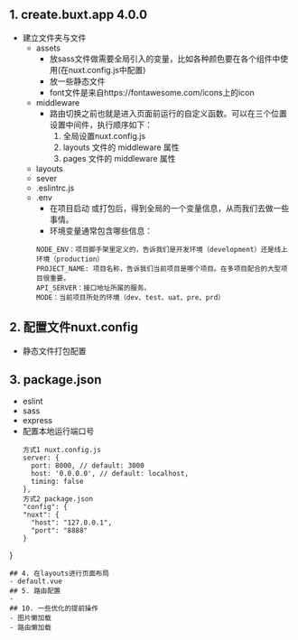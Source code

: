 ## 1. create.buxt.app 4.0.0
- 建立文件夹与文件
  - assets
    - 放sass文件做需要全局引入的变量，比如各种颜色要在各个组件中使用(在nuxt.config.js中配置)
    - 放一些静态文件
    - font文件是来自https://fontawesome.com/icons上的icon
  - middleware
    - 路由切换之前也就是进入页面前运行的自定义函数。可以在三个位置设置中间件，执行顺序如下：
      1. 全局设置nuxt.config.js
      2. layouts 文件的 middleware 属性
      3. pages 文件的 middleware 属性
  - layouts
  - sever
  - .eslintrc.js
  - .env
    - 在项目启动 或打包后，得到全局的一个变量信息，从而我们去做一些事情。
    - 环境变量通常包含哪些信息：
     ```
    NODE_ENV：项目脚手架里定义的，告诉我们是开发环境（development）还是线上环境（production）
    PROJECT_NAME: 项目名称，告诉我们当前项目是哪个项目。在多项目配合的大型项目很重要。
    API_SERVER：接口地址所属的服务。
    MODE：当前项目所处的环境（dev、test、uat、pre、prd）
     ```
## 2. 配置文件nuxt.config
- 静态文件打包配置
## 3. package.json
- eslint
- sass
- express
- 配置本地运行端口号
  ```
  方式1 nuxt.config.js
  server: {
    port: 8000, // default: 3000
    host: '0.0.0.0', // default: localhost,
    timing: false
  },
  方式2 package.json
  "config": {
  "nuxt": {
    "host": "127.0.0.1",
    "port": "8888"
  }
 }
  ```
## 4. 在layouts进行页面布局
- default.vue
## 5. 路由配置
- 
## 10. 一些优化的提前操作
- 图片懒加载
- 路由懒加载
